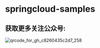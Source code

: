 # springcloud-samples
## 获取更多关注公众号: 
![qrcode_for_gh_c8260435c2d7_258](http://520htt.com/upload/2020/05/qrcode_for_gh_c8260435c2d7_258-4703192829404b63b48d02e6e2cf9e1c.jpg)

